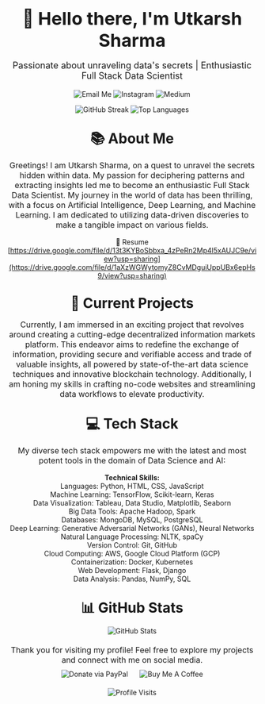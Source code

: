 <div align="center">
  <h1 style="font-size: 36px; margin-bottom: 10px;">👋 Hello there, I'm Utkarsh Sharma</h1>
  <p style="font-size: 18px;">Passionate about unraveling data's secrets | Enthusiastic Full Stack Data Scientist</p>
</div>
<p align="center">
  <a href="mailto:sharma.utk@proton.me" style="text-decoration: none;">
    <img src="https://img.shields.io/badge/Email-Me-%23D14836?style=for-the-badge&logo=protonmail&logoColor=white" alt="Email Me">
  </a>
  <a href="https://instagram.com/youtk_" style="text-decoration: none;">
    <img src="https://img.shields.io/badge/Instagram-Follow-%23E4405F?style=for-the-badge&logo=Instagram&logoColor=white" alt="Instagram">
  </a>
  <a href="https://medium.com/@youtk" style="text-decoration: none;">
    <img src="https://img.shields.io/badge/Medium-Follow-%12100E?style=for-the-badge&logo=medium&logoColor=white" alt="Medium">
  </a>
</p>
<div align="center">

  <img src="https://github-readme-streak-stats.herokuapp.com/?user=utkarsh69ine&theme=maroongold&hide_border=true" alt="GitHub Streak">
  <img src="https://github-readme-stats.vercel.app/api/top-langs/?username=utkarsh69ine&theme=maroongold&hide_border=true&include_all_commits=true&count_private=false&layout=compact" alt="Top Languages">
</div>
<div align="center">
  <h2 style="font-size: 28px; margin-top: 30px; margin-bottom: 10px;">📚 About Me</h2>
  <p style="font-size: 16px;">Greetings! I am Utkarsh Sharma, on a quest to unravel the secrets hidden within data. My passion for deciphering patterns and extracting insights led me to become an enthusiastic Full Stack Data Scientist. My journey in the world of data has been thrilling, with a focus on Artificial Intelligence, Deep Learning, and Machine Learning. I am dedicated to utilizing data-driven discoveries to make a tangible impact on various fields.</p>

 📄 Resume [https://drive.google.com/file/d/13t3KYBoSbbxa_4zPeRn2Mp4l5xAUJC9e/view?usp=sharing](https://drive.google.com/file/d/1aXzWGWytomyZ8CvMDguiUppUBx6epHs9/view?usp=sharing)
 
</div>
<div align="center">
  <h2 style="font-size: 28px; margin-top: 30px; margin-bottom: 10px;">🔭 Current Projects</h2>
  <p style="font-size: 16px;">Currently, I am immersed in an exciting project that revolves around creating a cutting-edge decentralized information markets platform. This endeavor aims to redefine the exchange of information, providing secure and verifiable access and trade of valuable insights, all powered by state-of-the-art data science techniques and innovative blockchain technology. Additionally, I am honing my skills in crafting no-code websites and streamlining data workflows to elevate productivity.</p>
</div>
<div align="center">
  <h2 style="font-size: 28px; margin-top: 30px; margin-bottom: 10px;">💻 Tech Stack</h2>
  <p style="font-size: 16px;">My diverse tech stack empowers me with the latest and most potent tools in the domain of Data Science and AI:</p>
</div>
<p align="center">
  <strong>Technical Skills:</strong><br>
  Languages: Python, HTML, CSS, JavaScript<br>
  Machine Learning: TensorFlow, Scikit-learn, Keras<br>
  Data Visualization: Tableau, Data Studio, Matplotlib, Seaborn<br>
  Big Data Tools: Apache Hadoop, Spark<br>
  Databases: MongoDB, MySQL, PostgreSQL<br>
  Deep Learning: Generative Adversarial Networks (GANs), Neural Networks<br>
  Natural Language Processing: NLTK, spaCy<br>
  Version Control: Git, GitHub<br>
  Cloud Computing: AWS, Google Cloud Platform (GCP)<br>
  Containerization: Docker, Kubernetes<br>
  Web Development: Flask, Django<br>
  Data Analysis: Pandas, NumPy, SQL
</p>
<div align="center">
  <h2 style="font-size: 28px; margin-top: 30px; margin-bottom: 10px;">📊 GitHub Stats</h2>
</div>
<div align="center">
  <img src="https://github-readme-stats.vercel.app/api?username=utkarsh69ine&theme=maroongold&hide_border=true&include_all_commits=true&count_private=false" alt="GitHub Stats">
</div>
<div align="center">
  <p style="font-size: 16px; margin-top: 20px; margin-bottom: 10px;">Thank you for visiting my profile! Feel free to explore my projects and connect with me on social media.</p>
</div>
<div align="center">
  <a href="https://paypal.me/@sharmautk" target="_blank" style="text-decoration: none; margin-right: 20px;">
    <img src="https://img.shields.io/badge/Donate-PayPal-blue.svg?style=flat-square&logo=paypal" alt="Donate via PayPal">
  </a>
  <a href="https://www.buymeacoffee.com/youtk" target="_blank" style="text-decoration: none;">
    <img src="https://img.shields.io/badge/Donate-Buy%20Me%20A%20Coffee-orange.svg?style=flat-square&logo=buymeacoffee" alt="Buy Me A Coffee">
  </a>
</div>
<div align="center" style="margin-top: 20px;">
  <img src="https://visitcount.itsvg.in/api?id=utkarsh69ine&icon=0&color=6" alt="Profile Visits">
</div>
<br />


